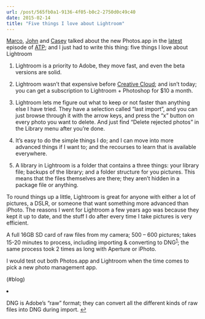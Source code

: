 ```yaml
---
url: /post/565fb0a1-9136-4f05-b0c2-2750d0c49c40
date: 2015-02-14
title: "Five things I love about Lightroom"
---
```


[Marco][1], [John][2] and [Casey][3] talked about the new Photos.app in the [latest][4] episode of [ATP][5]; and I just had to write this thing: five things I love about Lightroom



  1. Lightroom is a priority to Adobe, they move fast, and even the beta versions are solid. 

  2. Lightroom wasn&#8217;t that expensive before [Creative Cloud][6]; and isn&#8217;t today; you can get a subscription to Lightroom + Photoshop for $10 a month.

  3. Lightroom lets me figure out what to keep or not faster than anything else I have tried. They have a selection called &#8220;last import&#8221;, and you can just browse through it with the arrow keys, and press the &#8220;x&#8221; button on every photo you want to delete. And just find &#8220;Delete rejected photos&#8221; in the Library menu after you&#8217;re done. 

  4. It&#8217;s easy to do the simple things I do; and I can move into more advanced things if I want to; and the recourses to learn that is available everywhere. 

  5. A library in Lightroom is a folder that contains a three things: your library file; backups of the library; and a folder structure for you pictures. This means that the files themselves are there; they aren&#8217;t hidden in a package file or anything. 



To round things up a little, Lightroom is great for anyone with either a lot of pictures, a DSLR, or someone that want something more advanced than iPhoto. The reasons I went for Lightroom a few years ago was because they kept it up to date, and the stuff I do after every time I take pictures is very efficient.



A full 16GB SD card of raw files from my camera; 500 &#8211; 600 pictures; takes 15-20 minutes to process, including importing & converting to DNG<sup id="fnref-0"><a href="#fn-0" class="jetpack-footnote">1</a></sup>; the same process took 2 times as long with Aperture or iPhoto.



I would test out both Photos.app and Lightroom when the time comes to pick a new photo management app.



(#blog)



<li id="fn-0">

  DNG is Adobe&#8217;s &#8220;raw&#8221; format; they can convert all the different kinds of raw files into DNG during import.&#160;<a href="#fnref-0">&#8617;</a> </fn></footnotes>



 [1]: http://www.marco.org

 [2]: http://hypercritical.co

 [3]: http://www.caseyliss.com

 [4]: http://atp.fm/episodes/104

 [5]: http://atp.fm

 [6]: https://www.adobe.com/creativecloud.html